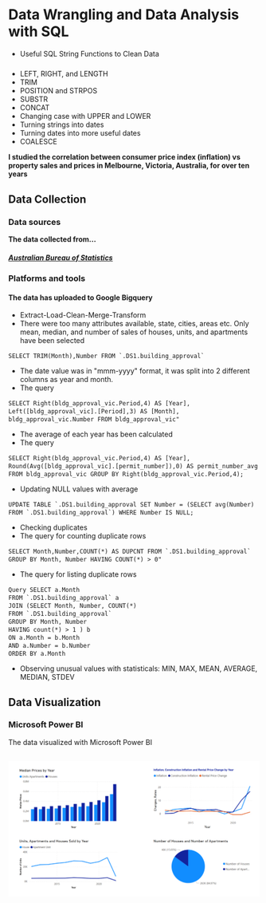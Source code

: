 # Data Wrangling and Data Analysis with SQL
- Useful SQL String Functions to Clean Data
##### 
- LEFT, RIGHT, and LENGTH
- TRIM
- POSITION and STRPOS
- SUBSTR
- CONCAT
- Changing case with UPPER and LOWER
- Turning strings into dates
- Turning dates into more useful dates
- COALESCE
 
**I studied the correlation between consumer price index (inflation) vs property sales and prices in Melbourne, Victoria, Australia, for over ten years**

## Data Collection
### Data sources
**The data collected from...**
##### [Australian Bureau of Statistics](https://www.abs.gov.au/statistics/economy/price-indexes-and-inflation/consumer-price-index-australia/sep-quarter-2022)
### Platforms and tools

#### The data has uploaded to Google Bigquery
- Extract-Load-Clean-Merge-Transform
- There were too many attributes available, state, cities, areas etc. Only mean, median, and number of sales of houses, units, and apartments have been selected

```
SELECT TRIM(Month),Number FROM `.DS1.building_approval`
```
- The date value was in "mmm-yyyy" format, it was split into 2 different columns as year and month.
- The query
```
SELECT Right(bldg_approval_vic.Period,4) AS [Year], Left([bldg_approval_vic].[Period],3) AS [Month], bldg_approval_vic.Number FROM bldg_approval_vic" 
```
- The average of each year has been calculated 
- The query 
```
SELECT Right(bldg_approval_vic.Period,4) AS [Year], Round(Avg([bldg_approval_vic].[permit_number]),0) AS permit_number_avg FROM bldg_approval_vic GROUP BY Right(bldg_approval_vic.Period,4);
```
- Updating NULL values with average 
```
UPDATE TABLE `.DS1.building_approval SET Number = (SELECT avg(Number) FROM `.DS1.building_approval`) WHERE Number IS NULL;
```
- Checking duplicates
- The query for counting duplicate rows
```
SELECT Month,Number,COUNT(*) AS DUPCNT FROM `.DS1.building_approval` GROUP BY Month, Number HAVING COUNT(*) > 0"
```
- The query for listing duplicate rows
```
Query SELECT a.Month
FROM `.DS1.building_approval` a
JOIN (SELECT Month, Number, COUNT(*)
FROM `.DS1.building_approval` 
GROUP BY Month, Number
HAVING count(*) > 1 ) b
ON a.Month = b.Month
AND a.Number = b.Number
ORDER BY a.Month
```
- Observing unusual values with statisticals: MIN, MAX, MEAN, AVERAGE, MEDIAN, STDEV
## Data Visualization
### Microsoft Power BI
The data visualized with Microsoft Power BI
## ![](https://github.com/Ahmet-Ozkaya/Data-Analytics/blob/main/HousingOutlookPowerBI.png)
